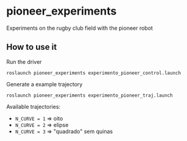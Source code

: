 # pioneer_experiments
Experiments on the rugby club field with the pioneer robot





## How to use it

Run the driver

`roslaunch pioneer_experiments experimento_pioneer_control.launch`

Generate a example trajectory

`roslaunch pioneer_experiments experimento_pioneer_traj.launch`

Available trajectories:

- `N_CURVE = 1`  =>  oito
- `N_CURVE = 2`  =>  elipse
- `N_CURVE = 3`  =>  "quadrado" sem quinas



